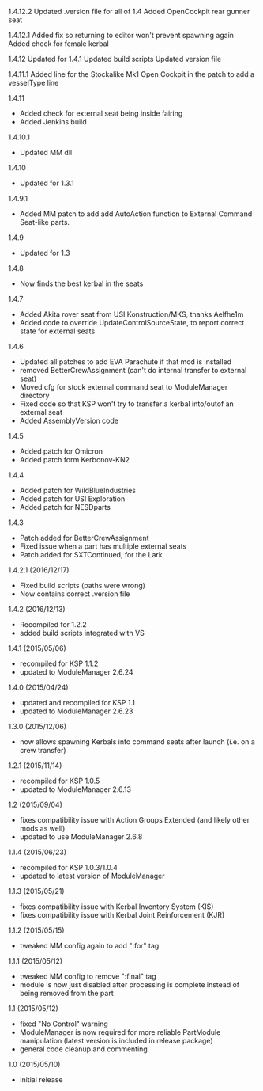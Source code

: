 1.4.12.2
	Updated .version file for all of 1.4
	Added OpenCockpit rear gunner seat

1.4.12.1
	Added fix so returning to editor won't prevent spawning again
	Added check for female kerbal 

1.4.12
	Updated for 1.4.1
	Updated build scripts
	Updated version file

1.4.11.1
	Added line for the Stockalike Mk1 Open Cockpit in the patch to add a vesselType line

1.4.11
- Added check for external seat being inside fairing
- Added Jenkins build

1.4.10.1
 - Updated MM dll

1.4.10
 - Updated for 1.3.1

1.4.9.1
- Added MM patch to add add AutoAction function to External Command Seat-like parts. 

1.4.9
- Updated for 1.3

1.4.8
- Now finds the best kerbal in the seats

1.4.7
- Added Akita rover seat from USI Konstruction/MKS, thanks Aelfhe1m
- Added code to override UpdateControlSourceState, to report correct state for external seats

1.4.6
- Updated all patches to add EVA Parachute if that mod is installed
- removed BetterCrewAssignment (can't do internal transfer to external seat)
- Moved cfg for stock external command seat to ModuleManager directory
- Fixed code so that KSP won't try to transfer a kerbal into/outof an external seat
- Added AssemblyVersion code

1.4.5
- Added patch for Omicron
- Added patch form Kerbonov-KN2

1.4.4
- Added patch for WildBlueIndustries
- Added patch for USI Exploration
- Added patch for NESDparts

1.4.3
- Patch added for BetterCrewAssignment
- Fixed issue when a part has multiple external seats
- Patch added for SXTContinued, for the Lark

1.4.2.1 (2016/12/17)
- Fixed build scripts (paths were wrong)
- Now contains correct .version file

1.4.2 (2016/12/13)
- Recompiled for 1.2.2
- added build scripts integrated with VS

1.4.1 (2015/05/06)
- recompiled for KSP 1.1.2
- updated to ModuleManager 2.6.24

1.4.0 (2015/04/24)
- updated and recompiled for KSP 1.1
- updated to ModuleManager 2.6.23

1.3.0 (2015/12/06)
- now allows spawning Kerbals into command seats after launch (i.e. on a crew transfer)

1.2.1 (2015/11/14)
- recompiled for KSP 1.0.5
- updated to ModuleManager 2.6.13

1.2 (2015/09/04)
- fixes compatibility issue with Action Groups Extended (and likely other mods as well)
- updated to use ModuleManager 2.6.8

1.1.4 (2015/06/23)
- recompiled for KSP 1.0.3/1.0.4
- updated to latest version of ModuleManager

1.1.3 (2015/05/21)
- fixes compatibility issue with Kerbal Inventory System (KIS)
- fixes compatibility issue with Kerbal Joint Reinforcement (KJR)

1.1.2 (2015/05/15)
- tweaked MM config again to add ":for" tag

1.1.1 (2015/05/12)
- tweaked MM config to remove ":final" tag
- module is now just disabled after processing is complete instead of being removed from the part

1.1 (2015/05/12)
- fixed "No Control" warning
- ModuleManager is now required for more reliable PartModule manipulation (latest version is included in release package)
- general code cleanup and commenting

1.0 (2015/05/10)
- initial release

